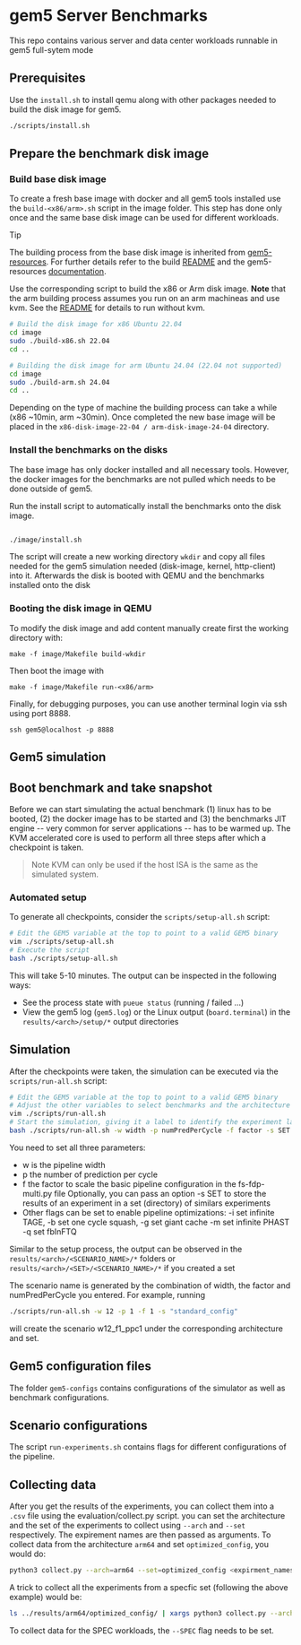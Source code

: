 # gem5 Server Benchmarks

This repo contains various server and data center workloads runnable in gem5 full-sytem mode


## Prerequisites

Use the `install.sh` to install qemu along with other packages needed to build the disk image for gem5.

```bash
./scripts/install.sh
```



## Prepare the benchmark disk image

### Build base disk image

To create a fresh base image with docker and all gem5 tools installed use the `build-<x86/arm>.sh` script in the image folder. This step has done only once and the same base disk image can be used for different workloads.

> [!TIP]
> The building process from the base disk image is inherited from [gem5-resources](https://github.com/gem5/gem5-resources). For further details refer to the build [README](./image/README.md) and the gem5-resources [documentation](https://github.com/gem5/gem5-resources/blob/stable/src/ubuntu-generic-diskimages/BUILDING.md).

Use the corresponding script to build the x86 or Arm disk image. 
**Note** that the arm building process assumes you run on an arm machineas and use kvm. See the [README](./image/README.md#disk-image) for details to run without kvm.

```bash
# Build the disk image for x86 Ubuntu 22.04
cd image
sudo ./build-x86.sh 22.04   
cd ..

# Building the disk image for arm Ubuntu 24.04 (22.04 not supported)
cd image
sudo ./build-arm.sh 24.04   
cd ..
```

Depending on the type of machine the building process can take a while (x86 ~10min, arm ~30min). Once completed the new base image will be placed in the `x86-disk-image-22-04 / arm-disk-image-24-04` directory.


### Install the benchmarks on the disks

The base image has only docker installed and all necessary tools. However, the docker images for the benchmarks are not pulled which needs to be done outside of gem5.

Run the install script to automatically install the benchmarks onto the disk image.
```bash

./image/install.sh
```
The script will create a new working directory `wkdir` and copy all files needed for the gem5 simulation needed (disk-image, kernel, http-client) into it.
Afterwards the disk is booted with QEMU and the benchmarks installed onto the disk


### Booting the disk image in QEMU

To modify the disk image and add content manually create first the working directory with:
```
make -f image/Makefile build-wkdir 
```
Then boot the image with
```
make -f image/Makefile run-<x86/arm> 
```
Finally, for debugging purposes, you can use another terminal login via ssh using port 8888.
```
ssh gem5@localhost -p 8888
```



## Gem5 simulation

## Boot benchmark and take snapshot

Before we can start simulating the actual benchmark (1) linux has to be booted, (2) the docker image has to be started and (3) the benchmarks JIT engine -- very common for server applications -- has to be warmed up.
The KVM accelerated core is used to perform all three steps after which a checkpoint is taken.
> Note KVM can only be used if the host ISA is the same as the simulated system.

### Automated setup
To generate all checkpoints, consider the `scripts/setup-all.sh` script:

```bash
# Edit the GEM5 variable at the top to point to a valid GEM5 binary
vim ./scripts/setup-all.sh
# Execute the script
bash ./scripts/setup-all.sh
```

This will take 5-10 minutes. The output can be inspected in the following ways: 
- See the process state with `pueue status` (running / failed ...)
- View the gem5 log (`gem5.log`) or the Linux output (`board.terminal`) in the `results/<arch>/setup/*` output directories


## Simulation

After the checkpoints were taken, the simulation can be executed via the `scripts/run-all.sh` script:

```bash
# Edit the GEM5 variable at the top to point to a valid GEM5 binary
# Adjust the other variables to select benchmarks and the architecture
vim ./scripts/run-all.sh
# Start the simulation, giving it a label to identify the experiment later
bash ./scripts/run-all.sh -w width -p numPredPerCycle -f factor -s SET
```
You need to set all three parameters:
 - w is the pipeline width
 - p the number of prediction per cycle 
 - f the factor to scale the basic pipeline configuration in the fs-fdp-multi.py file
Optionally, you can pass an option -s SET to store the results of an experiment in a set (directory) of similars experiments
- Other flags can be set to enable pipeline optimizations: -i set infinite TAGE, -b set one cycle squash, -g set giant cache -m set infinite PHAST -q set fbInFTQ


Similar to the setup process, the output can be observed in the `results/<arch>/<SCENARIO_NAME>/*` folders or 
`results/<arch>/<SET>/<SCENARIO_NAME>/*` if you created a set

The scenario name is generated by the combination of width, the factor and numPredPerCycle you entered. For example, running 
```bash 
./scripts/run-all.sh -w 12 -p 1 -f 1 -s "standard_config"
 ```
will create the scenario w12_f1_ppc1 under the corresponding architecture and set.

## Gem5 configuration files

The folder `gem5-configs` contains configurations of the simulator as well as benchmark configurations. 

## Scenario configurations 

The script `run-experiments.sh` contains flags for different configurations of the pipeline. 

## Collecting data

After you get the results of the experiments, you can collect them into a `.csv` file using the evaluation/collect.py script. you can set the architecture and the set of the experiments to collect using `--arch` and `--set` respectively. The expirement names are then passed as arguments. To collect data from the architecture `arm64` and set `optimized_config`, you would do: 
```bash 
python3 collect.py --arch=arm64 --set=optimized_config <expirment_names>
 ```

 A trick to collect all the experiments from a specfic set (following the above example) would be:

```bash 
ls ../results/arm64/optimized_config/ | xargs python3 collect.py --arch=arm64 --set=optimized_config
 ```

To collect data for the SPEC workloads, the `--SPEC` flag needs to be set.  



